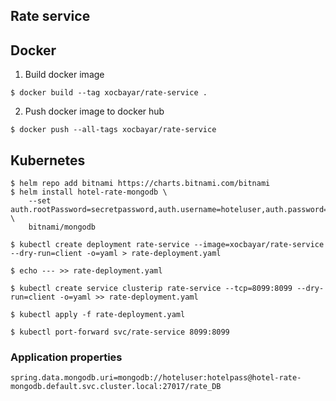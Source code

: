 ## Rate service

## Docker 

1. Build docker image
```
$ docker build --tag xocbayar/rate-service .
```
2. Push docker image to docker hub
```
$ docker push --all-tags xocbayar/rate-service
```

## Kubernetes
```
$ helm repo add bitnami https://charts.bitnami.com/bitnami
$ helm install hotel-rate-mongodb \
    --set auth.rootPassword=secretpassword,auth.username=hoteluser,auth.password=hotelpass,auth.database=rate_DB \
    bitnami/mongodb

$ kubectl create deployment rate-service --image=xocbayar/rate-service --dry-run=client -o=yaml > rate-deployment.yaml 

$ echo --- >> rate-deployment.yaml

$ kubectl create service clusterip rate-service --tcp=8099:8099 --dry-run=client -o=yaml >> rate-deployment.yaml

$ kubectl apply -f rate-deployment.yaml

$ kubectl port-forward svc/rate-service 8099:8099
```
### Application properties
```
spring.data.mongodb.uri=mongodb://hoteluser:hotelpass@hotel-rate-mongodb.default.svc.cluster.local:27017/rate_DB
```